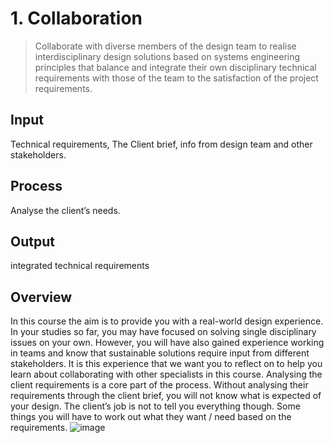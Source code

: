 # 1. Collaboration
> Collaborate with diverse members of the design team to realise interdisciplinary design solutions based on systems engineering principles that balance and integrate their own disciplinary technical requirements with those of the team to the satisfaction of the project requirements.

## Input 
Technical requirements, The Client brief, info from design team and other stakeholders.
## Process 
Analyse the client’s needs.
## Output 
integrated technical requirements

## Overview
In this course the aim is to provide you with a real-world design experience. In your studies so far, you may have focused on solving single disciplinary issues on your own. However, you will have also gained experience working in teams and know that sustainable solutions require input from different stakeholders. It is this experience that we want you to reflect on to help you learn about collaborating with other specialists in this course. Analysing the client requirements is a core part of the process. Without analysing their requirements through the client brief, you will not know what is expected of your design. The client’s job is not to tell you everything though. Some things you will have to work out what they want / need based on the requirements.
![image](https://github.com/user-attachments/assets/8c840e23-9582-42c9-9012-b3a1af13d7d6)
